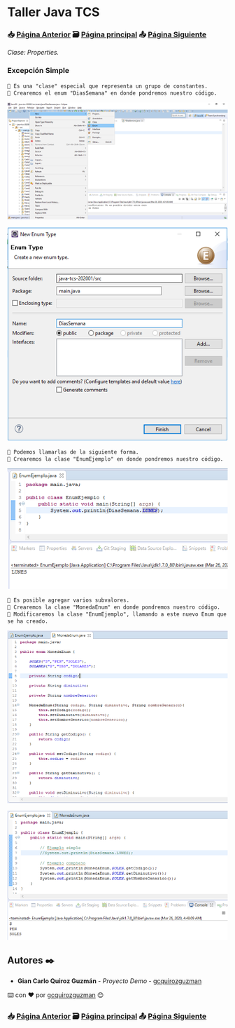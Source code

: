 # Taller Java TCS
### 📥 [Página Anterior](https://github.com/gcquirozguzman/java-tcs-202001/tree/ENUM100001) 🗃️ [Página principal](https://github.com/gcquirozguzman/java-tcs-202001) 📤 [Página Siguiente](https://github.com/gcquirozguzman/java-tcs-202001/tree/ICLC100001)

_Clase: Properties._

### Excepción Simple

```
📢 Es una "clase" especial que representa un grupo de constantes.
📢 Crearemos el enum "DiasSemana" en donde pondremos nuestro código.
```

![Error: imagen no ha sido cargada](https://github.com/gcquirozguzman/java-tcs-202001/blob/master/imagenes/ENUM100001_1.png)

![Error: imagen no ha sido cargada](https://github.com/gcquirozguzman/java-tcs-202001/blob/master/imagenes/ENUM100001_2.png)

```
📢 Podemos llamarlas de la siguiente forma.
📢 Crearemos la clase "EnumEjemplo" en donde pondremos nuestro código.
```

![Error: imagen no ha sido cargada](https://github.com/gcquirozguzman/java-tcs-202001/blob/master/imagenes/ENUM100001_3.png)

```
📢 Es posible agregar varios subvalores.
📢 Crearemos la clase "MonedaEnum" en donde pondremos nuestro código.
📢 Modificaremos la clase "EnumEjemplo", llamando a este nuevo Enum que se ha creado.
```

![Error: imagen no ha sido cargada](https://github.com/gcquirozguzman/java-tcs-202001/blob/master/imagenes/ENUM100001_4.png)

![Error: imagen no ha sido cargada](https://github.com/gcquirozguzman/java-tcs-202001/blob/master/imagenes/ENUM100001_5.png)

## Autores ✒️

* **Gian Carlo Quiroz Guzmán** - *Proyecto Demo* - [gcquirozguzman](https://github.com/gcquirozguzman)

⌨️ con ❤️ por [gcquirozguzman](https://github.com/gcquirozguzman) 😊

### 📥 [Página Anterior](https://github.com/gcquirozguzman/java-tcs-202001/tree/ENUM100001) 🗃️ [Página principal](https://github.com/gcquirozguzman/java-tcs-202001) 📤 [Página Siguiente](https://github.com/gcquirozguzman/java-tcs-202001/tree/ICLC100001)
